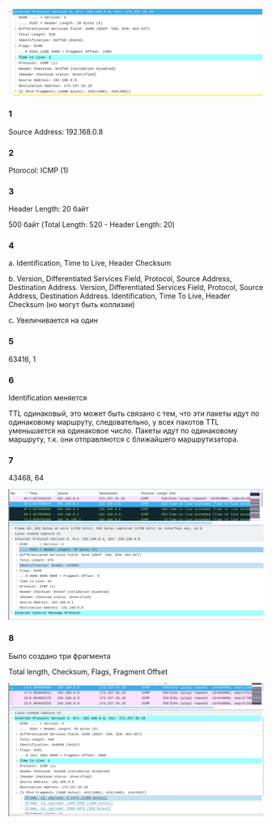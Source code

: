 ![pic](Pics/1.png)

### 1

Source Address: 192.168.0.8

### 2

Ptorocol: ICMP (1)

### 3

Header Length: 20 байт

500 байт (Total Length: 520 - Header Length: 20)

### 4

a. Identification, Time to Live, Header Checksum

b. Version, Differentiated Services Field, Protocol, Source Address, Destination Address. Version, Differentiated Services Field, Protocol, Source Address, Destination Address. Identification, Time To Live, Header Checksum (но могут быть коллизии)

с. Увеличивается на один

### 5

63416, 1

### 6

Identification меняется

TTL одинаковый, это может быть связано с тем, что эти пакеты идут по одинаковому маршруту, следовательно, у всех пакотов TTL уменьшается на одинаковое число. Пакеты идут по одинаковому маршруту, т.к. они отправляются с ближайшего маршрутизатора.

### 7

43468, 64

![pic](Pics/2.png)

### 8

Было создано три фрагмента

Total length, Checksum, Flags, Fragment Offset 

![pic](Pics/3.png)







